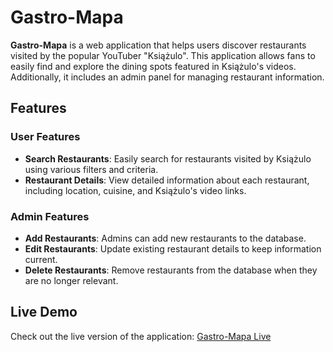 # Gastro-Mapa

**Gastro-Mapa** is a web application that helps users discover restaurants visited by the popular YouTuber "Książulo". This application allows fans to easily find and explore the dining spots featured in Książulo's videos. Additionally, it includes an admin panel for managing restaurant information.

## Features

### User Features
- **Search Restaurants**: Easily search for restaurants visited by Książulo using various filters and criteria.
- **Restaurant Details**: View detailed information about each restaurant, including location, cuisine, and Książulo's video links.

### Admin Features
- **Add Restaurants**: Admins can add new restaurants to the database.
- **Edit Restaurants**: Update existing restaurant details to keep information current.
- **Delete Restaurants**: Remove restaurants from the database when they are no longer relevant.

## Live Demo
Check out the live version of the application: [Gastro-Mapa Live](https://gastro-mapa2-frontend.vercel.app/)

